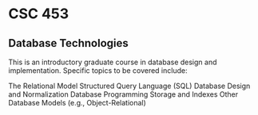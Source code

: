 CSC 453
=======

Database Technologies
---------------------

This is an introductory graduate course in database design and implementation. Specific topics to be covered include:

The Relational Model
Structured Query Language (SQL)
Database Design and Normalization
Database Programming
Storage and Indexes
Other Database Models (e.g., Object-Relational)